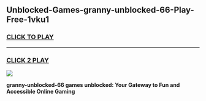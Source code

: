 
## Unblocked-Games-granny-unblocked-66-Play-Free-1vku1
<h3>
<a href="https://premium76.site?title=granny-unblocked-66&ref=18A1">CLICK TO PLAY</a></h3>
<hr>

<h3>
<a href="https://premium76.site?title=granny-unblocked-66&ref=18A1">CLICK 2 PLAY</a>
  
</h3>

<a href="https://premium76.site?title=granny-unblocked-66&ref=18A1"><img src="https://clearcache.store/games.png"></a>


**granny-unblocked-66 games unblocked: Your Gateway to Fun and Accessible Online Gaming**
